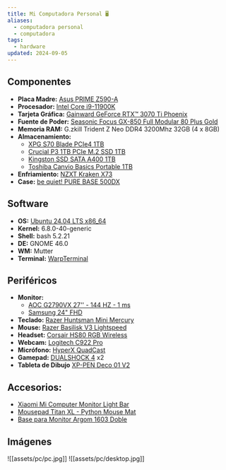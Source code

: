 ```yaml
---
title: Mi Computadora Personal 🖥️
aliases:
  - computadora personal
  - computadora
tags:
  - hardware
updated: 2024-09-05
---
```

## Componentes
- **Placa Madre:** [Asus PRIME Z590-A ](https://www.asus.com/us/motherboards-components/motherboards/prime/prime-z590-a/)
- **Procesador:** [Intel Core i9-11900K](https://ark.intel.com/content/www/us/en/ark/products/212325/intel-core-i9-11900k-processor-16m-cache-up-to-5-30-ghz.html)
- **Tarjeta Gráfica:** [Gainward GeForce RTX™ 3070 Ti Phoenix](https://www.gainward.com/main/vgapro.php?id=1130&lang=esla)
- **Fuente de Poder:** [Seasonic Focus GX-850 Full Modular 80 Plus Gold](https://seasonic.com/focus-gx/)
- **Memoria RAM:** G.zkill Trident Z Neo DDR4 3200Mhz 32GB (4 x 8GB)
- **Almacenamiento:**
	- [XPG S70 Blade PCIe4 1TB](https://www.xpg.com/es/xpg/830)
	- [Crucial P3 1TB PCIe M.2 SSD 1TB](https://www.crucial.com/ssd/p3/ct1000p3ssd8)
	- [Kingston SSD SATA A400 1TB](https://www.kingston.com/es/ssd/a400-solid-state-drive)
	- [Toshiba Canvio Basics Portable 1TB](https://storage.toshiba.com/consumer-hdd/external/canvio-basics)
- **Enfriamiento:** [NZXT Kraken X73](https://nzxt.com/es-ES/product/kraken-x73?srsltid=AfmBOooqsvIZJNio4CDq5oalwMr1FMOtO5pyOEm8Y0tnup54T7TfZiT1)
- **Case:** [be quiet! PURE BASE 500DX](https://www.bequiet.com/es/case/1855)

## Software
- **OS:** [Ubuntu 24.04 LTS x86_64](https://releases.ubuntu.com/noble/)
- **Kernel:** 6.8.0-40-generic
- **Shell:** bash 5.2.21
- **DE:** GNOME 46.0
- **WM:** Mutter
- **Terminal:** [WarpTerminal](https://www.warp.dev/)

## Periféricos
- **Monitor:** 
	- [AOC G2790VX  27'' - 144 HZ - 1 ms](https://aoc.com/ec/gaming/products/monitors/g2790vx)
	- [Samsung 24" FHD](https://www.samsung.com/ar/monitors/flat/t35f-24-inch-ips-fhd-1080p-freesync-lf24t350fhlczb/)
- **Teclado:** [Razer Huntsman Mini Mercury](https://www.razer.com/gaming-keyboards/razer-huntsman-mini)
- **Mouse:** [Razer Basilisk V3 Lightspeed](https://www.razer.com/gaming-mice/razer-basilisk-v3)
- **Headset:** [Corsair HS80 RGB Wireless](https://www.corsair.com/es/es/p/gaming-headsets/ca-9011235-eu/hs80-rgb-wireless-premium-gaming-headset-with-spatial-audio-carbon-eu-ca-9011235-eu?srsltid=AfmBOoo9spBa301gLoO45cQuOETKu8nIAwE9i7FDr6iLYvRCe5mDXivE)
- **Webcam:** [Logitech C922 Pro](https://www.logitech.com/es-roam/products/webcams/c922-pro-stream-webcam.960-001087.html?srsltid=AfmBOopYKGoVfsz0hvH-5JDcAbZ4n9kyJ0jK0FywR_WgGbj1TVP5YuGF)
- **Micrófono:** [HyperX QuadCast](https://hyperx.com/products/hyperx-quadcast-usb-microphone?variant=41031692189853)
- **Gamepad:** [DUALSHOCK 4](https://www.playstation.com/es-ar/accessories/dualshock-4-wireless-controller/) x2 
- **Tableta de Dibujo** [XP-PEN Deco 01 V2](https://www.xp-pen.com/la-es/product/1116.html)

## Accesorios:
- [Xiaomi Mi Computer Monitor Light Bar](https://xiaomistore.co.cr/producto/xiaomi-mi-computer-monitor-ligth-bar)
- [Mousepad Titan XL - Python Mouse Mat](https://imexx.com/index.php?route=product/product&product_id=675)
- [Base para Monitor Argom 1603 Doble](https://extremetechcr.com/tienda/componentes/12833-base-para-monitor-argom-1603-doble-17-a-32-arg-br-1603.html)

## Imágenes
![[assets/pc/pc.jpg]]
![[assets/pc/desktop.jpg]]